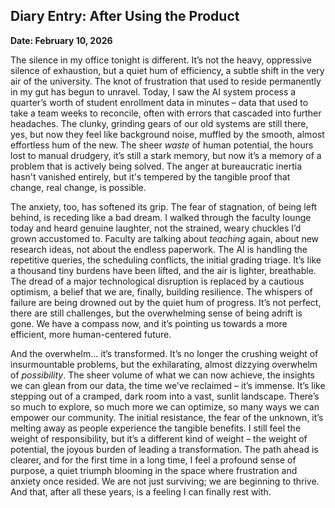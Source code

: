 ## Diary Entry: After Using the Product

**Date: February 10, 2026**

The silence in my office tonight is different. It’s not the heavy, oppressive silence of exhaustion, but a quiet hum of efficiency, a subtle shift in the very air of the university. The knot of frustration that used to reside permanently in my gut has begun to unravel. Today, I saw the AI system process a quarter’s worth of student enrollment data in minutes – data that used to take a team weeks to reconcile, often with errors that cascaded into further headaches. The clunky, grinding gears of our old systems are still there, yes, but now they feel like background noise, muffled by the smooth, almost effortless hum of the new. The sheer *waste* of human potential, the hours lost to manual drudgery, it’s still a stark memory, but now it’s a memory of a problem that is actively being solved. The anger at bureaucratic inertia hasn't vanished entirely, but it's tempered by the tangible proof that change, real change, is possible.

The anxiety, too, has softened its grip. The fear of stagnation, of being left behind, is receding like a bad dream. I walked through the faculty lounge today and heard genuine laughter, not the strained, weary chuckles I’d grown accustomed to. Faculty are talking about *teaching* again, about new research ideas, not about the endless paperwork. The AI is handling the repetitive queries, the scheduling conflicts, the initial grading triage. It’s like a thousand tiny burdens have been lifted, and the air is lighter, breathable. The dread of a major technological disruption is replaced by a cautious optimism, a belief that we are, finally, building resilience. The whispers of failure are being drowned out by the quiet hum of progress. It’s not perfect, there are still challenges, but the overwhelming sense of being adrift is gone. We have a compass now, and it’s pointing us towards a more efficient, more human-centered future.

And the overwhelm… it’s transformed. It’s no longer the crushing weight of insurmountable problems, but the exhilarating, almost dizzying overwhelm of *possibility*. The sheer volume of what we can now achieve, the insights we can glean from our data, the time we’ve reclaimed – it’s immense. It’s like stepping out of a cramped, dark room into a vast, sunlit landscape. There’s so much to explore, so much more we can optimize, so many ways we can empower our community. The initial resistance, the fear of the unknown, it’s melting away as people experience the tangible benefits. I still feel the weight of responsibility, but it’s a different kind of weight – the weight of potential, the joyous burden of leading a transformation. The path ahead is clearer, and for the first time in a long time, I feel a profound sense of purpose, a quiet triumph blooming in the space where frustration and anxiety once resided. We are not just surviving; we are beginning to thrive. And that, after all these years, is a feeling I can finally rest with.

